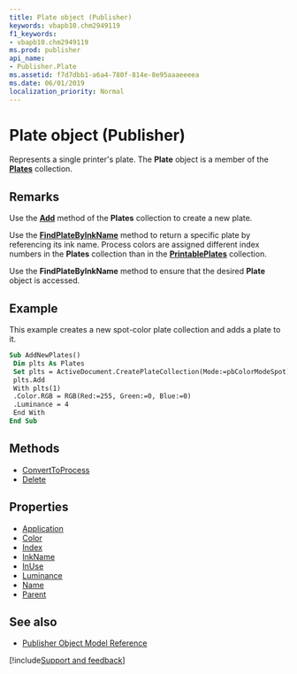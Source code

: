 ```yaml
---
title: Plate object (Publisher)
keywords: vbapb10.chm2949119
f1_keywords:
- vbapb10.chm2949119
ms.prod: publisher
api_name:
- Publisher.Plate
ms.assetid: f7d7dbb1-a6a4-780f-814e-8e95aaaeeeea
ms.date: 06/01/2019
localization_priority: Normal
---
```



# Plate object (Publisher)

Represents a single printer's plate. The **Plate** object is a member of the **[Plates](Publisher.Plates.md)** collection.
 
## Remarks

Use the **[Add](Publisher.Plates.Add.md)** method of the **Plates** collection to create a new plate.

Use the **[FindPlateByInkName](Publisher.Plates.FindPlateByInkName.md)** method to return a specific plate by referencing its ink name. Process colors are assigned different index numbers in the **Plates** collection than in the **[PrintablePlates](Publisher.PrintablePlates.md)** collection. 

Use the **FindPlateByInkName** method to ensure that the desired **Plate** object is accessed.

## Example

This example creates a new spot-color plate collection and adds a plate to it.

```vb
Sub AddNewPlates() 
 Dim plts As Plates 
 Set plts = ActiveDocument.CreatePlateCollection(Mode:=pbColorModeSpot) 
 plts.Add 
 With plts(1) 
 .Color.RGB = RGB(Red:=255, Green:=0, Blue:=0) 
 .Luminance = 4 
 End With 
End Sub
```


## Methods

- [ConvertToProcess](Publisher.Plate.ConvertToProcess.md)
- [Delete](Publisher.Plate.Delete.md)

## Properties

- [Application](Publisher.Plate.Application.md)
- [Color](Publisher.Plate.Color.md)
- [Index](Publisher.Plate.Index.md)
- [InkName](Publisher.Plate.InkName.md)
- [InUse](Publisher.Plate.InUse.md)
- [Luminance](Publisher.Plate.Luminance.md)
- [Name](Publisher.Plate.Name.md)
- [Parent](Publisher.Plate.Parent.md)

## See also

- [Publisher Object Model Reference](overview/publisher/object-model.md)



[!include[Support and feedback](~/includes/feedback-boilerplate.md)]